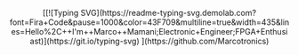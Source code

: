 <p align="center">
  [[![Typing SVG](https://readme-typing-svg.demolab.com?font=Fira+Code&pause=1000&color=43F709&multiline=true&width=435&lines=Hello%2C++I'm++Marco++Mamani;Electronic+Engineer;FPGA+Enthusiast)](https://git.io/typing-svg)
](https://github.com/Marcotronics)
</p>
